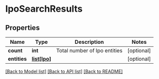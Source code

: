 # IpoSearchResults

## Properties
Name | Type | Description | Notes
------------ | ------------- | ------------- | -------------
**count** | **int** | Total number of Ipo entities | [optional] 
**entities** | [**list[Ipo]**](Ipo.md) |  | [optional] 

[[Back to Model list]](../README.md#documentation-for-models) [[Back to API list]](../README.md#documentation-for-api-endpoints) [[Back to README]](../README.md)

